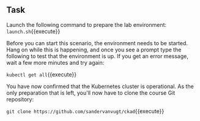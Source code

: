 ## Task

Launch the following command to prepare the lab environment:
`launch.sh`{{execute}}

Before you can start this scenario, the environment needs to be started. Hang on while this is happening, and once you see a prompt type the following to test that the environment is up. If you get an error message, wait a few more minutes and try again:

`kubectl get all`{{execute}}

You have now confirmed that the Kubernetes cluster is operational. As the only preparation that is left, you'll now have to clone the course Git repository:

`git clone https://github.com/sandervanvugt/ckad`{{execute}}


